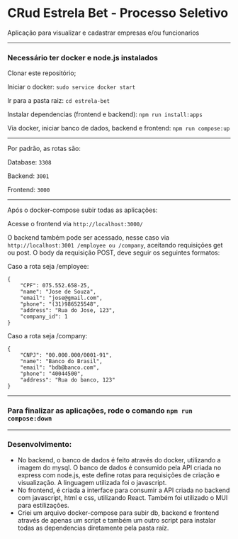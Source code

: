 # CRud Estrela Bet - Processo Seletivo
Aplicação para visualizar e cadastrar empresas e/ou funcionarios

-----------

### Necessário ter docker e node.js instalados

Clonar este repositório;

Iniciar o docker: `sudo service docker start`

Ir para a pasta raiz: `cd estrela-bet`

Instalar dependencias (frontend e backend): `npm run install:apps`

Via docker, iniciar banco de dados, backend e frontend: `npm run compose:up`

------------

Por padrão, as rotas são:

Database: `3308`

Backend: `3001`

Frontend: `3000`

--------------------

Após o docker-compose subir todas as aplicações:


Acesse o frontend via `http://localhost:3000/`

O backend também pode ser acessado, nesse caso via `http://localhost:3001 /employee ou /company`, aceitando requisições get ou post.
O body da requisição POST, deve seguir os seguintes formatos:

Caso a rota seja /employee: 

```
{
	"CPF": 075.552.658-25,
	"name": "Jose de Souza",
	"email": "jose@gmail.com",
	"phone": "(31)986525548",
	"address": "Rua do Jose, 123",
	"company_id": 1
}
```

Caso a rota seja /company: 

```
{
	"CNPJ": "00.000.000/0001-91",
	"name": "Banco do Brasil",
	"email": "bdb@banco.com",
	"phone": "40044500",
	"address": "Rua do banco, 123"
}
```

------------------

### Para finalizar as aplicações, rode o comando `npm run compose:down`

-----------------

### Desenvolvimento:

- No backend, o banco de dados é feito através do docker, utilizando a imagem do mysql. O banco de dados é consumido pela API criada no express com node.js, este define rotas para requisições de criação e visualização. A linguagem utilizada foi o javascript. 
- No frontend, é criada a interface para consumir a API criada no backend com javascript, html e css, utilizando React. Também foi utilizado o MUI para estilizações.
- Criei um arquivo docker-compose para subir db, backend e frontend através de apenas um script e também um outro script para instalar todas as dependencias diretamente pela pasta raíz.

